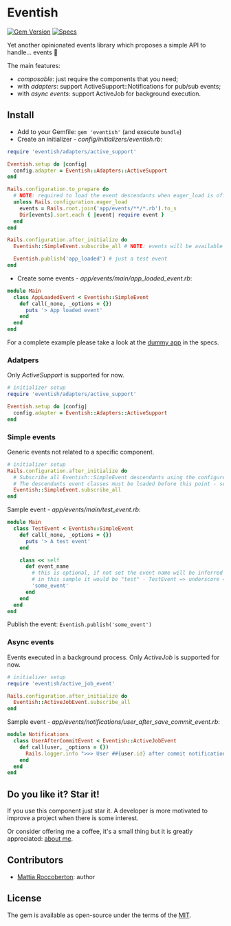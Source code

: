 # Eventish

[![Gem Version](https://badge.fury.io/rb/eventish.svg)](https://badge.fury.io/rb/eventish)
[![Specs](https://github.com/blocknotes/eventish/actions/workflows/main.yml/badge.svg)](https://github.com/blocknotes/eventish/actions/workflows/main.yml)

Yet another opinionated events library which proposes a simple API to handle... events 🎉

The main features:
- _composable_: just require the components that you need;
- with _adapters_: support ActiveSupport::Notifications for pub/sub events;
- with _async events_: support ActiveJob for background execution.

## Install

- Add to your Gemfile: `gem 'eventish'` (and execute `bundle`)
- Create an initializer - _config/initializers/eventish.rb_:

```rb
require 'eventish/adapters/active_support'

Eventish.setup do |config|
  config.adapter = Eventish::Adapters::ActiveSupport
end

Rails.configuration.to_prepare do
  # NOTE: required to load the event descendants when eager_load is off
  unless Rails.configuration.eager_load
    events = Rails.root.join('app/events/**/*.rb').to_s
    Dir[events].sort.each { |event| require event }
  end
end

Rails.configuration.after_initialize do
  Eventish::SimpleEvent.subscribe_all # NOTE: events will be available after this point

  Eventish.publish('app_loaded') # just a test event
end
```

- Create some events - _app/events/main/app_loaded_event.rb_:

```rb
module Main
  class AppLoadedEvent < Eventish::SimpleEvent
    def call(_none, _options = {})
      puts '> App loaded event'
    end
  end
end
```

For a complete example please take a look at the [dummy app](spec/dummy) in the specs.

### Adatpers

Only _ActiveSupport_ is supported for now.

```rb
# initializer setup
require 'eventish/adapters/active_support'

Eventish.setup do |config|
  config.adapter = Eventish::Adapters::ActiveSupport
end
```

### Simple events

Generic events not related to a specific component.

```rb
# initializer setup
Rails.configuration.after_initialize do
  # Subscribe all Eventish::SimpleEvent descendants using the configured adapter
  # The descendants event classes must be loaded before this point - see eager_load notes in the Install section
  Eventish::SimpleEvent.subscribe_all
end
```

Sample event - _app/events/main/test_event.rb_:

```rb
module Main
  class TestEvent < Eventish::SimpleEvent
    def call(_none, _options = {})
      puts '> A test event'
    end

    class << self
      def event_name
        # this is optional, if not set the event name will be inferred from the class name
        # in this sample it would be "test" - TestEvent => underscore => remove _event suffix
        'some_event'
      end
    end
  end
end
```

Publish the event: `Eventish.publish('some_event')`

### Async events

Events executed in a background process. Only _ActiveJob_ is supported for now.

```rb
# initializer setup
require 'eventish/active_job_event'

Rails.configuration.after_initialize do
  Eventish::ActiveJobEvent.subscribe_all
end
```

Sample event - _app/events/notifications/user_after_save_commit_event.rb_:

```rb
module Notifications
  class UserAfterCommitEvent < Eventish::ActiveJobEvent
    def call(user, _options = {})
      Rails.logger.info ">>> User ##{user.id} after commit notification"
    end
  end
end
```

## Do you like it? Star it!

If you use this component just star it. A developer is more motivated to improve a project when there is some interest.

Or consider offering me a coffee, it's a small thing but it is greatly appreciated: [about me](https://www.blocknot.es/about-me).

## Contributors

- [Mattia Roccoberton](https://www.blocknot.es): author

## License

The gem is available as open-source under the terms of the [MIT](LICENSE.txt).
